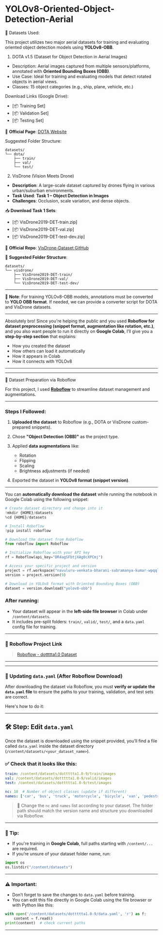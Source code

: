 # YOLOv8-Oriented-Object-Detection-Aerial


📂 Datasets Used:

This project utilizes two major aerial datasets for training and evaluating oriented object detection models using **YOLOv8-OBB**.

1. DOTA v1.5 (Dataset for Object Detection in Aerial Images)

* Description: Aerial images captured from multiple sensors/platforms, annotated with **Oriented Bounding Boxes (OBB)**.
* Use Case: Ideal for training and evaluating models that detect rotated objects in aerial views.
* Classes: 15 object categories (e.g., ship, plane, vehicle, etc.)


Download Links (Google Drive):

* [📦 Training Set]
* [📦 Validation Set]
* [📦 Testing Set]
  
🔗 **Official Page**: [DOTA Website](https://captain-whu.github.io/DOAI2019/dataset.html)


Suggested Folder Structure:
```
datasets/
└── dota/
    ├── train/
    ├── val/
    └── test/
```


2. VisDrone (Vision Meets Drone)

* **Description**: A large-scale dataset captured by drones flying in various urban/suburban environments.
* **Task Used**: **Task 1 – Object Detection in Images**
* **Challenges**: Occlusion, scale variation, and dense objects.

📥 **Download Task 1 Sets**:

* [📦 VisDrone2019-DET-train.zip]
* [📦 VisDrone2019-DET-val.zip]
* [📦 VisDrone2019-DET-test-dev.zip]

🔗 **Official Repo**: [VisDrone-Dataset GitHub](https://github.com/VisDrone/VisDrone-Dataset)

📁 **Suggested Folder Structure**:

```
datasets/
└── visdrone/
    ├── VisDrone2019-DET-train/
    ├── VisDrone2019-DET-val/
    └── VisDrone2019-DET-test-dev/
```
---
📌 **Note**: For training YOLOv8-OBB models, annotations must be converted to **YOLO OBB format**.
If needed, we can provide a converter script for DOTA and VisDrone datasets.

---

Absolutely bro! Since you're helping the public and you used **Roboflow for dataset preprocessing (snippet format, augmentation like rotation, etc.)**, and you also want people to run it directly on **Google Colab**, I’ll give you a **step-by-step section** that explains:

* How you created the dataset
* How others can load it automatically
* How it appears in Colab
* How it connects with YOLOv8

---


---

🔄 Dataset Preparation via Roboflow

For this project, I used **[Roboflow](https://roboflow.com/)** to streamline dataset management and augmentations.

---

### Steps I Followed:

1. **Uploaded the dataset** to Roboflow (e.g., DOTA or VisDrone custom-prepared snippets).
2. Chose **"Object Detection (OBB)"** as the project type.
3. Applied **data augmentations** like:

   * Rotation
   * Flipping
   * Scaling
   * Brightness adjustments (if needed)
4. Exported the dataset in **YOLOv8 format (snippet version)**.

---


You can **automatically download the dataset** while running the notebook in Google Colab using the following snippet:

```python
# Create dataset directory and change into it
!mkdir {HOME}/datasets
%cd {HOME}/datasets

# Install Roboflow
!pip install roboflow

# Download the dataset from Roboflow
from roboflow import Roboflow

# Initialize Roboflow with your API key
rf = Roboflow(api_key="DR4agSFbtjXAg0cXPCmj")

# Access your specific project and version
project = rf.workspace("navuluru-venkata-bharani-subramanya-kumar-wpqql").project("dottttta1.0")
version = project.version(9)

# Download in YOLOv8 format with Oriented Bounding Boxes (OBB)
dataset = version.download("yolov8-obb")
```

### After running:

* Your dataset will appear in the **left-side file browser** in Colab under `/content/datasets`.
* It includes pre-split folders: `train/`, `valid/`, `test/`, and a `data.yaml` config file for training.

---

### 🔗 Roboflow Project Link
> [Roboflow - dottttta1.0 Dataset](https://universe.roboflow.com/navuluru-venkata-bharani-subramanya-kumar-wpqql/dottttta1.0)

---


---

### 📁 Updating `data.yaml` (After Roboflow Download)

After downloading the dataset via Roboflow, you must **verify or update the `data.yaml` file** to ensure the paths to your training, validation, and test sets are correct.

Here's how to do it:

---

## 🛠️ Step: Edit `data.yaml`

Once the dataset is downloaded using the snippet provided, you’ll find a file called `data.yaml` inside the dataset directory (`/content/datasets/<your_dataset_name>`).

### ✅ Check that it looks like this:

```yaml
train: /content/datasets/dottttta1.0-9/train/images
val: /content/datasets/dottttta1.0-9/valid/images
test: /content/datasets/dottttta1.0-9/test/images

nc: 10  # Number of object classes (update if different)
names: ['car', 'bus', 'truck', 'motorcycle', 'bicycle', 'van', 'pedestrian', 'construction_vehicle', 'traffic_sign', 'others']
```

> 🔁 Change the `nc` and `names` list according to your dataset.
> The folder path should match the version name and structure you downloaded via Roboflow.

---

### 📍 Tip:

* If you're training in **Google Colab**, full paths starting with `/content/...` are required.
* If you’re unsure of your dataset folder name, run:

```python
import os
os.listdir("/content/datasets")
```

---

### ⚠️ Important:

* Don’t forget to save the changes to `data.yaml` before training.
* You can edit this file directly in Google Colab using the file browser or with Python like this:

```python
with open('/content/datasets/dottttta1.0-9/data.yaml', 'r') as f:
    content = f.read()
print(content)  # check current paths
```
---













